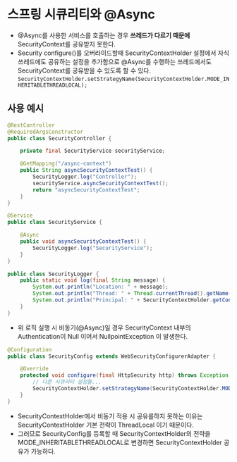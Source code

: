 # 스프링 시큐리티와 @Async
- @Async를 사용한 서비스를 호출하는 경우 **쓰레드가 다르기 때문에** SecurityContext를 공유받지 못한다.
- Security configure()를 오버라이드할때 SecurityContextHolder 설정에서 자식 쓰레드에도 공유하는 설정을 추가함으로
 @Async를 수행하는 쓰레드에서도 SecurityContext를 공유받을 수 있도록 할 수 있다. 
  `SecurityContextHolder.setStrategyName(SecurityContextHolder.MODE_INHERITABLETHREADLOCAL);`
  
## 사용 예시 
```java
@RestController
@RequiredArgsConstructor
public class SecurityController {

    private final SecurityService securityService;

    @GetMapping("/async-context")
    public String asyncSecurityContextTest() {
        SecurityLogger.log("Controller");
        securityService.asyncSecurityContextTest();
        return "asyncSecurityContextTest";
    }
}

@Service
public class SecurityService {

    @Async
    public void asyncSecurityContextTest() {
        SecurityLogger.log("SecurityService");
    }
}

public class SecurityLogger {
    public static void log(final String message) {
        System.out.println("Location: " + message);
        System.out.println("Thread: " + Thread.currentThread().getName());
        System.out.println("Principal: " + SecurityContextHolder.getContext().getAuthentication().getPrincipal().toString());
    }
}
```
- 위 로직 실행 시 비동기(@Async)일 경우 SecurityContext 내부의 Authentication이 Null 이어서 NullpointException 이 발생한다.
```java
@Configuration
public class SecurityConfig extends WebSecurityConfigurerAdapter {

    @Override
    protected void configure(final HttpSecurity http) throws Exception {
        // 다른 시큐리티 설정들...
        SecurityContextHolder.setStrategyName(SecurityContextHolder.MODE_INHERITABLETHREADLOCAL);
    }
}
```
- SecurityContextHolder에서 비동기 적용 시 공유를하지 못하는 이유는 SecurityContextHolder 기본 전략이 ThreadLocal 이기 때문이다.
- 그러므로 SecurityConfig를 등록할 때 SecurityContextHolder의 전략을 MODE_INHERITABLETHREADLOCAL로 변경하면 SecurityContextHolder 공유가 가능하다.
